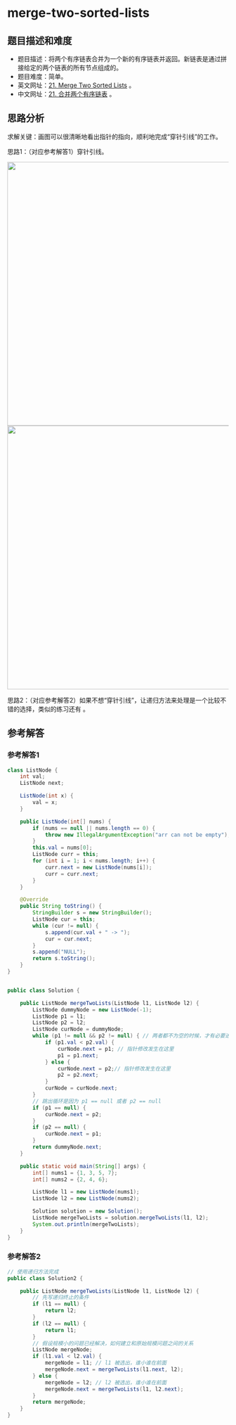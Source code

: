 # merge-two-sorted-lists

## 题目描述和难度
+ 题目描述：将两个有序链表合并为一个新的有序链表并返回。新链表是通过拼接给定的两个链表的所有节点组成的。 
+ 题目难度：简单。
+ 英文网址：[21. Merge Two Sorted Lists](https://leetcode.com/problems/merge-two-sorted-lists/description/)  。
+ 中文网址：[21. 合并两个有序链表](https://leetcode-cn.com/problems/merge-two-sorted-lists/description/)  。
## 思路分析
求解关键：画图可以很清晰地看出指针的指向，顺利地完成“穿针引线”的工作。

思路1：（对应参考解答1）穿针引线。

<img src="https://liweiwei1419.github.io/images/leetcode-solution/21-1.jpg" width="600">


<img src="https://liweiwei1419.github.io/images/leetcode-solution/21-2.jpg" width="600">


思路2：（对应参考解答2）如果不想“穿针引线”，让递归方法来处理是一个比较不错的选择，类似的练习还有 []()。

## 参考解答
### 参考解答1

```java
class ListNode {
    int val;
    ListNode next;

    ListNode(int x) {
        val = x;
    }

    public ListNode(int[] nums) {
        if (nums == null || nums.length == 0) {
            throw new IllegalArgumentException("arr can not be empty");
        }
        this.val = nums[0];
        ListNode curr = this;
        for (int i = 1; i < nums.length; i++) {
            curr.next = new ListNode(nums[i]);
            curr = curr.next;
        }
    }

    @Override
    public String toString() {
        StringBuilder s = new StringBuilder();
        ListNode cur = this;
        while (cur != null) {
            s.append(cur.val + " -> ");
            cur = cur.next;
        }
        s.append("NULL");
        return s.toString();
    }
}


public class Solution {

    public ListNode mergeTwoLists(ListNode l1, ListNode l2) {
        ListNode dummyNode = new ListNode(-1);
        ListNode p1 = l1;
        ListNode p2 = l2;
        ListNode curNode = dummyNode;
        while (p1 != null && p2 != null) { // 两者都不为空的时候，才有必要进行比较
            if (p1.val < p2.val) {
                curNode.next = p1; // 指针修改发生在这里
                p1 = p1.next;
            } else {
                curNode.next = p2;// 指针修改发生在这里
                p2 = p2.next;
            }
            curNode = curNode.next;
        }
        // 跳出循环是因为 p1 == null 或者 p2 == null
        if (p1 == null) {
            curNode.next = p2;
        }
        if (p2 == null) {
            curNode.next = p1;
        }
        return dummyNode.next;
    }

    public static void main(String[] args) {
        int[] nums1 = {1, 3, 5, 7};
        int[] nums2 = {2, 4, 6};

        ListNode l1 = new ListNode(nums1);
        ListNode l2 = new ListNode(nums2);

        Solution solution = new Solution();
        ListNode mergeTwoLists = solution.mergeTwoLists(l1, l2);
        System.out.println(mergeTwoLists);
    }
}
```

### 参考解答2

```java
// 使用递归方法完成
public class Solution2 {

    public ListNode mergeTwoLists(ListNode l1, ListNode l2) {
        // 先写递归终止的条件
        if (l1 == null) {
            return l2;
        }
        if (l2 == null) {
            return l1;
        }
        // 假设规模小的问题已经解决，如何建立和原始规模问题之间的关系
        ListNode mergeNode;
        if (l1.val < l2.val) {
            mergeNode = l1; // l1 被选出，谁小谁在前面
            mergeNode.next = mergeTwoLists(l1.next, l2);
        } else {
            mergeNode = l2; // l2 被选出，谁小谁在前面
            mergeNode.next = mergeTwoLists(l1, l2.next);
        }
        return mergeNode;
    }
}
```